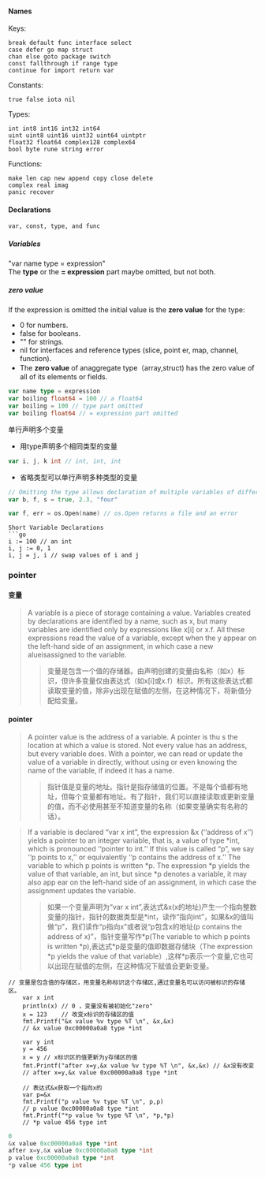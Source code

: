 #### Names
Keys:
```
break default func interface select
case defer go map struct
chan else goto package switch
const fallthrough if range type
continue for import return var
```
Constants: 
```
true false iota nil
```
Types: 
```
int int8 int16 int32 int64
uint uint8 uint16 uint32 uint64 uintptr
float32 float64 complex128 complex64
bool byte rune string error
```
Functions:
```
make len cap new append copy close delete
complex real imag
panic recover
```

#### Declarations
```
var, const, type, and func
```
##### Variables
"var name type = expression"  
The **type** or the **= expression** part maybe omitted, but not both. 
  
##### zero value
If the expression is omitted the initial value is the **zero value** for the type:
- 0 for numbers.
- false for booleans.
- "" for strings.
- nil for interfaces and reference types (slice, point er, map, channel, function). 
- The **zero value** of anaggregate type（array,struct) has the zero value of all of its elements or fields.
```go
var name type = expression 
var boiling float64 = 100 // a float64
var boiling = 100 // type part omitted
var boiling float64 // = expression part omitted
```
单行声明多个变量
- 用type声明多个相同类型的变量
```go
var i, j, k int // int, int, int
```
- 省略类型可以单行声明多种类型的变量
```go
// Omitting the type allows declaration of multiple variables of different types
var b, f, s = true, 2.3, "four" 
```

```go
var f, err = os.Open(name) // os.Open returns a file and an error
```

```
Short Variable Declarations
```go
i := 100 // an int
i, j := 0, 1
i, j = j, i // swap values of i and j
```

### pointer

#### 变量
>A variable is a piece of storage containing a value. Variables created by declarations are identified by a name, such as x, but many variables are identified only by expressions like x[i] or x.f. All these expressions read the value of a variable, except when the y appear on the left-hand side of an assignment, in which case a new  alueisassigned to the variable.
>>变量是包含一个值的存储器。由声明创建的变量由名称（如x）标识，但许多变量仅由表达式（如x[i]或x.f）标识。所有这些表达式都读取变量的值，除非y出现在赋值的左侧，在这种情况下，将新值分配给变量。
#### pointer
>A pointer value is the address of a variable. A pointer is thu s the location at which a value is stored. Not every value has an address, but every variable does. With a pointer, we can read or update the value of a variable in directly, without using or even knowing the name of the variable, if indeed it has a name.
>>指针值是变量的地址。指针是指存储值的位置。不是每个值都有地址，但每个变量都有地址。有了指针，我们可以直接读取或更新变量的值，而不必使用甚至不知道变量的名称（如果变量确实有名称的话）。

>If a variable is declared “var x int”, the expression &x (‘‘address of x’’) yields a pointer to an integer variable, that is, a value of type *int, which is pronounced ‘‘pointer to int.’’ If this value is called “p”, we say ‘‘p points to x,’’ or equivalently ‘‘p contains the address of x.’’ The variable to which p points is written *p. The expression *p yields the value of that variable, an int, but since \*p denotes a variable, it may also app ear on the left-hand side of an assignment, in which case the assignment updates the variable.
>>如果一个变量声明为“var x int”,表达式&x(x的地址)产生一个指向整数变量的指针，指针的数据类型是\*int，读作“指向int”，如果&x的值叫做“p”，我们读作“p指向x”或者说“p包含x的地址(p contains the address of x)”，指针变量写作\*p(The variable to which p points is written \*p),表达式\*p是变量的值即数据存储块（The expression \*p yields the value of that variable）,这样\*p表示一个变量,它也可以出现在赋值的左侧，在这种情况下赋值会更新变量。
```
// 变量是包含值的存储区，用变量名称标识这个存储区,通过变量名可以访问被标识的存储区。
	var x int
	println(x) // 0 ，变量没有被初始化"zero"
	x = 123    // 改变x标识的存储区的值
	fmt.Printf("&x value %v type %T \n", &x,&x)
    // &x value 0xc00000a0a8 type *int 

	var y int
	y = 456
	x = y // x标识区的值更新为y存储区的值
	fmt.Printf("after x=y,&x value %v type %T \n", &x,&x) // &x没有改变
    // after x=y,&x value 0xc00000a0a8 type *int 

	// 表达式&x获取一个指向x的
	var p=&x
	fmt.Printf("p value %v type %T \n", p,p)
    // p value 0xc00000a0a8 type *int 
	fmt.Printf("*p value %v type %T \n", *p,*p)
    // *p value 456 type int 
```
```go
0
&x value 0xc00000a0a8 type *int 
after x=y,&x value 0xc00000a0a8 type *int 
p value 0xc00000a0a8 type *int 
*p value 456 type int 
```